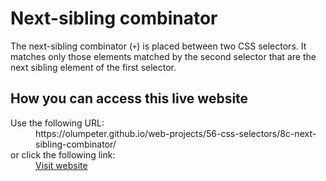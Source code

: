 # Next-sibling combinator

The next-sibling combinator (<code>+</code>) is placed between two CSS selectors. It matches only those elements matched by the second selector that are the next sibling element of the first selector.

## How you can access this live website

<dl>
  Use the following URL:
  <dd>
    https://olumpeter.github.io/web-projects/56-css-selectors/8c-next-sibling-combinator/
  </dd>
  or click the following link:
  <dd>
    <a href="https://olumpeter.github.io/web-projects/56-css-selectors/8c-next-sibling-combinator/">Visit website</a>
  </dd>
</dl>
